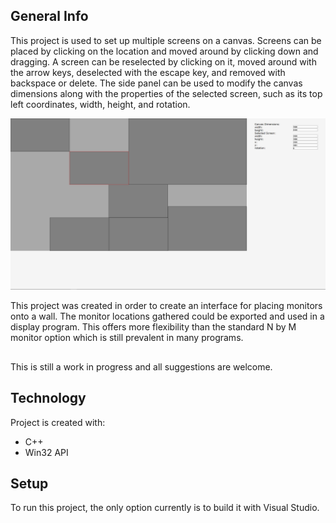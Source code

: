 ## General Info
This project is used to set up multiple screens on a canvas. Screens can be placed by clicking on the location and moved around by clicking down and dragging. A screen can be reselected by clicking on it, moved around with the arrow keys, deselected with the escape key, and removed with backspace or delete. The side panel can be used to modify the canvas dimensions along with the properties of the selected screen, such as its top left coordinates, width, height, and rotation.

![Example](./images/readme_example.png)

This project was created in order to create an interface for placing monitors onto a wall. The monitor locations gathered could be exported and used in a display program. This offers more flexibility than the standard N by M monitor option which is still prevalent in many programs.

##

This is still a work in progress and all suggestions are welcome.

## Technology
Project is created with:
* C++
* Win32 API

## Setup
To run this project, the only option currently is to build it with Visual Studio.
